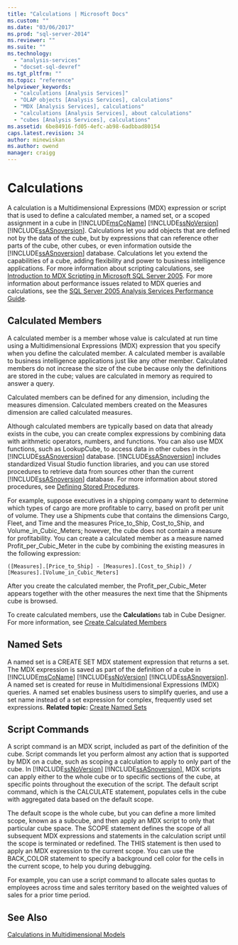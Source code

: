 ```yaml
---
title: "Calculations | Microsoft Docs"
ms.custom: ""
ms.date: "03/06/2017"
ms.prod: "sql-server-2014"
ms.reviewer: ""
ms.suite: ""
ms.technology: 
  - "analysis-services"
  - "docset-sql-devref"
ms.tgt_pltfrm: ""
ms.topic: "reference"
helpviewer_keywords: 
  - "calculations [Analysis Services]"
  - "OLAP objects [Analysis Services], calculations"
  - "MDX [Analysis Services], calculations"
  - "calculations [Analysis Services], about calculations"
  - "cubes [Analysis Services], calculations"
ms.assetid: 6be84916-fd05-4efc-ab98-6adbbad80154
caps.latest.revision: 34
author: minewiskan
ms.author: owend
manager: craigg
---
```

# Calculations
  A calculation is a Multidimensional Expressions (MDX) expression or script that is used to define a calculated member, a named set, or a scoped assignment in a cube in [!INCLUDE[msCoName](../../includes/msconame-md.md)] [!INCLUDE[ssNoVersion](../../includes/ssnoversion-md.md)] [!INCLUDE[ssASnoversion](../../includes/ssasnoversion-md.md)]. Calculations let you add objects that are defined not by the data of the cube, but by expressions that can reference other parts of the cube, other cubes, or even information outside the [!INCLUDE[ssASnoversion](../../includes/ssasnoversion-md.md)] database. Calculations let you extend the capabilities of a cube, adding flexibility and power to business intelligence applications. For more information about scripting calculations, see [Introduction to MDX Scripting in Microsoft SQL Server 2005](http://go.microsoft.com/fwlink/?LinkId=81892). For more information about performance issues related to MDX queries and calculations, see the [SQL Server 2005 Analysis Services Performance Guide](http://go.microsoft.com/fwlink/?LinkId=81621).  
  
## Calculated Members  
 A calculated member is a member whose value is calculated at run time using a Multidimensional Expressions (MDX) expression that you specify when you define the calculated member. A calculated member is available to business intelligence applications just like any other member. Calculated members do not increase the size of the cube because only the definitions are stored in the cube; values are calculated in memory as required to answer a query.  
  
 Calculated members can be defined for any dimension, including the measures dimension. Calculated members created on the Measures dimension are called calculated measures.  
  
 Although calculated members are typically based on data that already exists in the cube, you can create complex expressions by combining data with arithmetic operators, numbers, and functions. You can also use MDX functions, such as LookupCube, to access data in other cubes in the [!INCLUDE[ssASnoversion](../../includes/ssasnoversion-md.md)] database. [!INCLUDE[ssASnoversion](../../includes/ssasnoversion-md.md)] includes standardized Visual Studio function libraries, and you can use stored procedures to retrieve data from sources other than the current [!INCLUDE[ssASnoversion](../../includes/ssasnoversion-md.md)] database. For more information about stored procedures, see [Defining Stored Procedures](../multidimensional-models-extending-olap-stored-procedures/defining-stored-procedures.md).  
  
 For example, suppose executives in a shipping company want to determine which types of cargo are more profitable to carry, based on profit per unit of volume. They use a Shipments cube that contains the dimensions Cargo, Fleet, and Time and the measures Price_to_Ship, Cost_to_Ship, and Volume_in_Cubic_Meters; however, the cube does not contain a measure for profitability. You can create a calculated member as a measure named Profit_per_Cubic_Meter in the cube by combining the existing measures in the following expression:  
  
```  
([Measures].[Price_to_Ship] - [Measures].[Cost_to_Ship]) /  
[Measures].[Volume_in_Cubic_Meters]  
```  
  
 After you create the calculated member, the Profit_per_Cubic_Meter appears together with the other measures the next time that the Shipments cube is browsed.  
  
 To create calculated members, use the **Calculation**s tab in Cube Designer. For more information, see [Create Calculated Members](../multidimensional-models/create-calculated-members.md)  
  
## Named Sets  
 A named set is a CREATE SET MDX statement expression that returns a set. The MDX expression is saved as part of the definition of a cube in [!INCLUDE[msCoName](../../includes/msconame-md.md)] [!INCLUDE[ssNoVersion](../../includes/ssnoversion-md.md)] [!INCLUDE[ssASnoversion](../../includes/ssasnoversion-md.md)]. A named set is created for reuse in Multidimensional Expressions (MDX) queries. A named set enables business users to simplify queries, and use a set name instead of a set expression for complex, frequently used set expressions. **Related topic:** [Create Named Sets](../multidimensional-models/create-named-sets.md)  
  
## Script Commands  
 A script command is an MDX script, included as part of the definition of the cube. Script commands let you perform almost any action that is supported by MDX on a cube, such as scoping a calculation to apply to only part of the cube. In [!INCLUDE[ssNoVersion](../../includes/ssnoversion-md.md)] [!INCLUDE[ssASnoversion](../../includes/ssasnoversion-md.md)], MDX scripts can apply either to the whole cube or to specific sections of the cube, at specific points throughout the execution of the script. The default script command, which is the CALCULATE statement, populates cells in the cube with aggregated data based on the default scope.  
  
 The default scope is the whole cube, but you can define a more limited scope, known as a subcube, and then apply an MDX script to only that particular cube space. The SCOPE statement defines the scope of all subsequent MDX expressions and statements in the calculation script until the scope is terminated or redefined. The THIS statement is then used to apply an MDX expression to the current scope. You can use the BACK_COLOR statement to specify a background cell color for the cells in the current scope, to help you during debugging.  
  
 For example, you can use a script command to allocate sales quotas to employees across time and sales territory based on the weighted values of sales for a prior time period.  
  
## See Also  
 [Calculations in Multidimensional Models](../multidimensional-models/calculations-in-multidimensional-models.md)  
  
  
